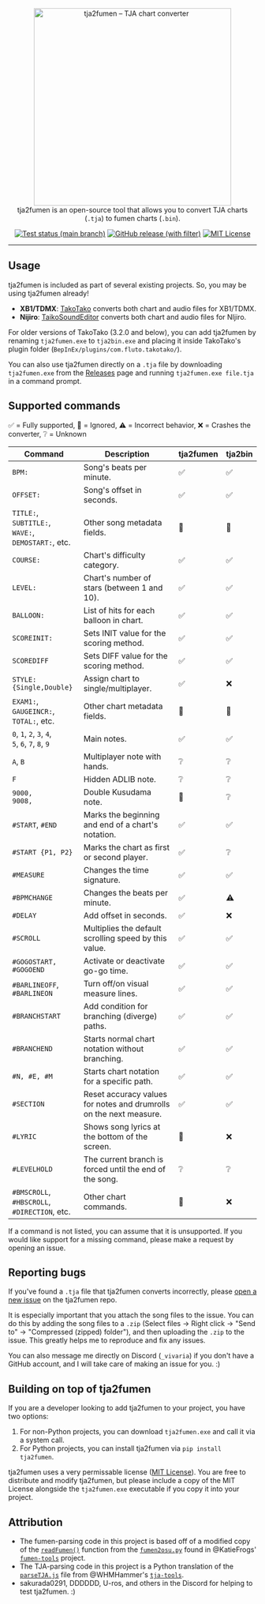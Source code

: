 &nbsp;
<p align="center">
  <img
    width="400"
    src="https://user-images.githubusercontent.com/76574898/255353006-6c4504d0-c9a4-40d1-961f-db4cef7add0d.png"
    alt="tja2fumen – TJA chart converter"
  />
  <br>
  tja2fumen is an open-source tool that allows you to convert TJA charts (<code>.tja</code>) to fumen charts (<code>.bin</code>).
</p>

<p align="center">
  <a href="https://github.com/vivaria/tja2fumen/actions/workflows/test_and_publish_release.yml?query=branch%3Amain"><img src="https://img.shields.io/github/actions/workflow/status/vivaria/tja2fumen/test_and_publish_release.yml?label=Tests" alt="Test status (main branch)"></a>
  <a href="https://github.com/vivaria/tja2fumen/releases/latest"><img src="https://img.shields.io/github/v/release/vivaria/tja2fumen" alt="GitHub release (with filter)"></a>
  <a href="https://github.com/vivaria/tja2fumen/blob/main/LICENSE.txt"><img src="https://img.shields.io/badge/License-MIT-yellow.svg" alt="MIT License"></a>
</p>


----

## Usage

tja2fumen is included as part of several existing projects. So, you may be using tja2fumen already!

- **XB1/TDMX**: [TakoTako](https://github.com/fluto/takotako) converts both chart and audio files for XB1/TDMX.
- **Nijiro**: [TaikoSoundEditor](https://github.com/NotImplementedLife/TaikoSoundEditor) converts both chart and audio files for NIjiro.

For older versions of TakoTako (3.2.0 and below), you can add tja2fumen by renaming `tja2fumen.exe` to `tja2bin.exe` and placing it inside TakoTako's plugin folder (`BepInEx/plugins/com.fluto.takotako/`).

You can also use tja2fumen directly on a `.tja` file by downloading `tja2fumen.exe` from the [Releases](https://github.com/vivaria/tja2fumen/releases) page and running `tja2fumen.exe file.tja` in a command prompt.

## Supported commands

✅ = Fully supported, 🔘 = Ignored, ⚠️ = Incorrect behavior, ❌ = Crashes the converter, ❔ = Unknown

| Command | Description | tja2fumen | tja2bin|
| --- | --- | --- | --- |
| `BPM:` | Song's beats per minute. | ✅ | ✅ |
| `OFFSET:` | Song's offset in seconds. | ✅ | ✅ |
| `TITLE:`, `SUBTITLE:`,<br>`WAVE:`, `DEMOSTART:`, etc.  | Other song metadata fields. | 🔘 | 🔘 |
| `COURSE:` | Chart's difficulty category. | ✅ | ✅ |
| `LEVEL:` | Chart's number of stars (between 1 and 10). | ✅ | ✅ |
| `BALLOON:` | List of hits for each balloon in chart. | ✅ | ✅ |
| `SCOREINIT:` | Sets INIT value for the scoring method. | ✅ | ✅ |
| `SCOREDIFF` | Sets DIFF value for the scoring method. | ✅ | ✅ |
| `STYLE: {Single,Double}` | Assign chart to single/multiplayer. | ✅ | ❌ |
| `EXAM1:`, `GAUGEINCR:`,<br> `TOTAL:`, etc. | Other chart metadata fields. | 🔘 | 🔘 |
| `0`, `1`, `2`, `3`, `4`,<br> `5`, `6`, `7`, `8`, `9` | Main notes. | ✅ | ✅ |
| `A`, `B` | Multiplayer note with hands. | ❔ | ❔ | 
| `F` | Hidden ADLIB note.| ❔ | ❔ |
| `9000,`<br>`9008,` | Double Kusudama note. | 🔘 | ❔ |
| `#START`, `#END` | Marks the beginning and end of a chart's notation. | ✅ | ✅ |
| `#START {P1, P2}` | Marks the chart as first or second player. | ✅ | ❔ |
| `#MEASURE` | Changes the time signature. | ✅ | ✅ |
| `#BPMCHANGE` | Changes the beats per minute. | ✅ | ⚠️ |
| `#DELAY` | Add offset in seconds. | ✅ | ❌ |
| `#SCROLL` | Multiplies the default scrolling speed by this value. | ✅ | ✅ |
| `#GOGOSTART, #GOGOEND` | Activate or deactivate go-go time. | ✅ | ✅ |
| `#BARLINEOFF`, `#BARLINEON` | Turn off/on visual measure lines. | ✅ | ✅ |
| `#BRANCHSTART` | Add condition for branching (diverge) paths. | ✅ | ✅ |
| `#BRANCHEND` | Starts normal chart notation without branching. | ✅ | ✅ |
| `#N, #E, #M` | Starts chart notation for a specific path. | ✅ | ✅ |
| `#SECTION` | Reset accuracy values for notes and drumrolls on the next measure. | ✅ | ✅ |
| `#LYRIC` | Shows song lyrics at the bottom of the screen. | 🔘 | ❌ |
| `#LEVELHOLD` | The current branch is forced until the end of the song. | ❔ | ❔ |
| `#BMSCROLL`, `#HBSCROLL`, <br>`#DIRECTION`, etc. | Other chart commands. | 🔘 | ❌ |

If a command is not listed, you can assume that it is unsupported. If you would like support for a missing command, please make a request by opening an issue.

## Reporting bugs

If you've found a `.tja` file that tja2fumen converts incorrectly, please [open a new issue](https://github.com/vivaria/tja2fumen/issues/new) on the tja2fumen repo. 

It is especially important that you attach the song files to the issue. You can do this by adding the song files to a `.zip` (Select files -> Right click -> "Send to" -> "Compressed (zipped) folder"), and then uploading the `.zip` to the issue. This greatly helps me to reproduce and fix any issues.

You can also message me directly on Discord (`_vivaria`) if you don't have a GitHub account, and I will take care of making an issue for you. :)

## Building on top of tja2fumen

If you are a developer looking to add tja2fumen to your project, you have two options:

1. For non-Python projects, you can download `tja2fumen.exe` and call it via a system call.
2. For Python projects, you can install tja2fumen via `pip install tja2fumen`.

tja2fumen uses a very permissable license ([MIT License](https://choosealicense.com/licenses/mit/)). You are free to distribute and modify tja2fumen, but please include a copy of the MIT License alongside the `tja2fumen.exe` executable if you copy it into your project.

## Attribution

- The fumen-parsing code in this project is based off of a modified copy of the [`readFumen()`](https://github.com/KatieFrogs/fumen-tools/blob/6ff3a2f7f53687f3dd49c5c57fcfc5ccbe3e5a10/fumen2osu/fumen2osu.py#L7-L152) function from the [`fumen2osu.py`](https://github.com/KatieFrogs/fumen-tools/blob/main/fumen2osu/fumen2osu.py) found in @KatieFrogs' [`fumen-tools`](https://github.com/KatieFrogs/fumen-tools) project.
- The TJA-parsing code in this project is a Python translation of the [`parseTJA.js`](https://github.com/WHMHammer/tja-tools/blob/master/src/js/parseTJA.js) file from @WHMHammer's [`tja-tools`](https://github.com/WHMHammer/tja-tools).
- sakurada0291, DDDDDD, U-ros, and others in the Discord for helping to test tja2fumen. :)

